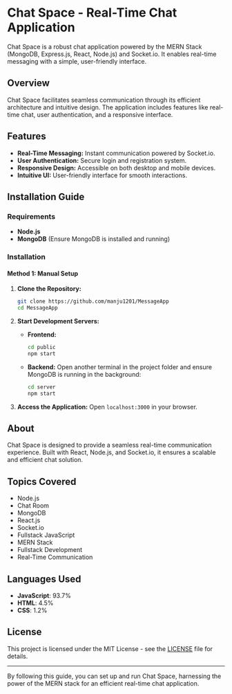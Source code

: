 # Chat Space - Real-Time Chat Application

Chat Space is a robust chat application powered by the MERN Stack (MongoDB, Express.js, React, Node.js) and Socket.io. It enables real-time messaging with a simple, user-friendly interface.

## Overview

Chat Space facilitates seamless communication through its efficient architecture and intuitive design. The application includes features like real-time chat, user authentication, and a responsive interface.

## Features

- **Real-Time Messaging:** Instant communication powered by Socket.io.
- **User Authentication:** Secure login and registration system.
- **Responsive Design:** Accessible on both desktop and mobile devices.
- **Intuitive UI:** User-friendly interface for smooth interactions.

## Installation Guide

### Requirements

- **Node.js**
- **MongoDB** (Ensure MongoDB is installed and running)

### Installation

#### Method 1: Manual Setup

1. **Clone the Repository:**
    ```sh
    git clone https://github.com/manju1201/MessageApp
    cd MessageApp
    ```

2. **Start Development Servers:**

    - **Frontend:**
        ```sh
        cd public
        npm start
        ```

    - **Backend:**
        Open another terminal in the project folder and ensure MongoDB is running in the background:
        ```sh
        cd server
        npm start
        ```

3. **Access the Application:**
   Open `localhost:3000` in your browser.

## About

Chat Space is designed to provide a seamless real-time communication experience. Built with React, Node.js, and Socket.io, it ensures a scalable and efficient chat solution.

## Topics Covered

- Node.js
- Chat Room
- MongoDB
- React.js
- Socket.io
- Fullstack JavaScript
- MERN Stack
- Fullstack Development
- Real-Time Communication

## Languages Used

- **JavaScript**: 93.7%
- **HTML**: 4.5%
- **CSS**: 1.2%

## License

This project is licensed under the MIT License - see the [LICENSE](LICENSE) file for details.

---

By following this guide, you can set up and run Chat Space, harnessing the power of the MERN stack for an efficient real-time chat application.
